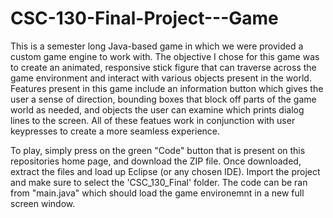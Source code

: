 # CSC-130-Final-Project---Game

This is a semester long Java-based game in which we were provided a custom game engine to work with. The objective I chose for this game was to create an animated, responsive stick figure that can traverse across the game environment and interact with various objects present in the world. Features present in this game include an information button which gives the user a sense of direction, bounding boxes that block off parts of the game world as needed, and objects the user can examine which prints dialog lines to the screen. All of these featues work in conjunction with user keypresses to create a more seamless experience. 

To play, simply press on the green "Code" button that is present on this repositories home page, and download the ZIP file. Once downloaded, extract the files and load up Eclipse (or any chosen IDE). Import the project and make sure to select the 'CSC_130_Final' folder. The code can be ran from "main.java" which should load the game environemnt in a new full screen window. 
